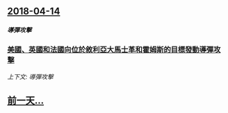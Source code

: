 ## [2018-04-14](/news/2018/04/14/index.md)

##### 導彈攻擊
### [美國、英國和法國向位於敘利亞大馬士革和霍姆斯的目標發動導彈攻擊 ](/news/2018/04/14/美國-英國和法國向位於敘利亞大馬士革和霍姆斯的目標發動導彈攻擊.md)
_上下文: 導彈攻擊_

## [前一天...](/news/2018/04/11/index.md)

